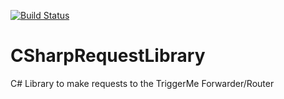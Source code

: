 [![Build Status](https://dev.azure.com/TriggerHelper/CSharpRequestLibrary/_apis/build/status/TriggerMe.CSharpRequestLibrary)](https://dev.azure.com/TriggerHelper/CSharpRequestLibrary/_build/latest?definitionId=1)

# CSharpRequestLibrary
C# Library to make requests to the TriggerMe Forwarder/Router
